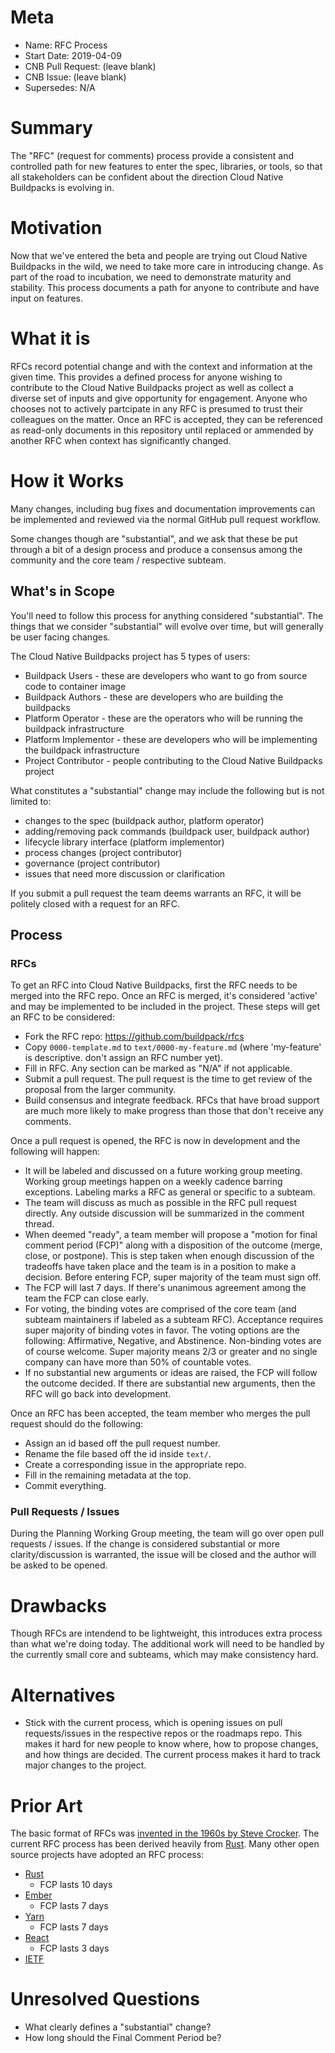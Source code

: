 # Meta
[meta]: #meta
- Name: RFC Process
- Start Date: 2019-04-09
- CNB Pull Request: (leave blank)
- CNB Issue: (leave blank)
- Supersedes: N/A

# Summary
[summary]: #summary

The "RFC" (request for comments) process provide a consistent and controlled path for new features to enter the spec, libraries, or tools, so that all stakeholders can be confident about the direction Cloud Native Buildpacks is evolving in.

# Motivation
[motivation]: #motivation

Now that we've entered the beta and people are trying out Cloud Native Buildpacks in the wild, we need to take more care in introducing change. As part of the road to incubation, we need to demonstrate maturity and stability. This process documents a path for anyone to contribute and have input on features.

# What it is
[what-it-is]: #what-it-is

RFCs record potential change and with the context and information at the given time. This provides a defined process for anyone wishing to contribute to the Cloud Native Buildpacks project as well as collect a diverse set of inputs and give opportunity for engagement. Anyone who chooses not to actively partcipate in any RFC is presumed to trust their colleagues on the matter. Once an RFC is accepted, they can be referenced as read-only documents in this repository until replaced or ammended by another RFC when context has significantly changed.

# How it Works
[how-it-works]: #how-it-works

Many changes, including bug fixes and documentation improvements can be implemented and reviewed via the normal GitHub pull request workflow.

Some changes though are "substantial", and we ask that these be put through a bit of a design process and produce a consensus among the community and the core team / respective subteam.

## What's in Scope

You'll need to follow this process for anything considered "substantial". The things that we consider "substantial" will evolve over time, but will generally be user facing changes.

The Cloud Native Buildpacks project has 5 types of users:

- Buildpack Users - these are developers who want to go from source code to container image
- Buildpack Authors - these are developers who are building the buildpacks
- Platform Operator - these are the operators who will be running the buildpack infrastructure
- Platform Implementor - these are developers who will be implementing the buildpack infrastructure
- Project Contributor - people contributing to the Cloud Native Buildpacks project

What constitutes a "substantial" change may include the following but is not limited to:

- changes to the spec (buildpack author, platform operator)
- adding/removing pack commands (buildpack user, buildpack author)
- lifecycle library interface (platform implementor)
- process changes (project contributor)
- governance (project contributor)
- issues that need more discussion or clarification

If you submit a pull request the team deems warrants an RFC, it will be politely closed with a request for an RFC.

## Process

### RFCs

To get an RFC into Cloud Native Buildpacks, first the RFC needs to be merged into the RFC repo. Once an RFC is merged, it's considered 'active' and may be implemented to be included in the project. These steps will get an RFC to be considered:

- Fork the RFC repo: <https://github.com/buildpack/rfcs>
- Copy `0000-template.md` to `text/0000-my-feature.md` (where 'my-feature' is descriptive. don't assign an RFC number yet).
- Fill in RFC. Any section can be marked as "N/A" if not applicable.
- Submit a pull request. The pull request is the time to get review of the proposal from the larger community.
- Build consensus and integrate feedback. RFCs that have broad support are much more likely to make progress than those that don't receive any comments.

Once a pull request is opened, the RFC is now in development and the following will happen:

- It will be labeled and discussed on a future working group meeting. Working group meetings happen on a weekly cadence barring exceptions. Labeling marks a RFC as general or specific to a subteam.
- The team will discuss as much as possible in the RFC pull request directly. Any outside discussion will be summarized in the comment thread.
- When deemed "ready", a team member will propose a "motion for final comment period (FCP)" along with a disposition of the outcome (merge, close, or postpone). This is step taken when enough discussion of the tradeoffs have taken place and the team is in a position to make a decision. Before entering FCP, super majority of the team must sign off.
- The FCP will last 7 days. If there's unanimous agreement among the team the FCP can close early.
- For voting, the binding votes are comprised of the core team (and subteam maintainers if labeled as a subteam RFC). Acceptance requires super majority of binding votes in favor. The voting options are the following: Affirmative, Negative, and Abstinence. Non-binding votes are of course welcome. Super majority means 2/3 or greater and no single company can have more than 50% of countable votes.
- If no substantial new arguments or ideas are raised, the FCP will follow the outcome decided. If there are substantial new arguments, then the RFC will go back into development.

Once an RFC has been accepted, the team member who merges the pull request should do the following:

- Assign an id based off the pull request number.
- Rename the file based off the id inside `text/`.
- Create a corresponding issue in the appropriate repo.
- Fill in the remaining metadata at the top.
- Commit everything.

### Pull Requests / Issues

During the Planning Working Group meeting, the team will go over open pull requests / issues. If the change is considered substantial or more clarity/discussion is warranted, the issue will be closed and the author will be asked to be opened.

# Drawbacks
[drawbacks]: #drawbacks

Though RFCs are intendend to be lightweight, this introduces extra process than what we're doing today. The additional work will need to be handled by the currently small core and subteams, which may make consistency hard.

# Alternatives
[alternatives]: #alternatives

- Stick with the current process, which is opening issues on pull requests/issues in the respective repos or the roadmaps repo. This makes it hard for new people to know where, how to propose changes, and how things are decided. The current process makes it hard to track major changes to the project.

# Prior Art
[prior-art]: #prior-art

The basic format of RFCs was [invented in the 1960s by Steve Crocker](https://en.wikipedia.org/wiki/Request_for_Comments#History). The current RFC process has been derived heavily from [Rust](https://rust-lang.github.io/rfcs/). Many other open source projects have adopted an RFC process:

- [Rust](https://github.com/rust-lang/rfcs)
  - FCP lasts 10 days
- [Ember](https://github.com/emberjs/rfcs)
  - FCP lasts 7 days
- [Yarn](https://github.com/yarnpkg/rfcs)
  - FCP lasts 7 days
- [React](https://github.com/reactjs/rfcs)
  - FCP lasts 3 days
- [IETF](https://www.rfc-editor.org/rfc/rfc2026.txt)

# Unresolved Questions
[unresolved-questions]: #unresolved-questions

- What clearly defines a "substantial" change?
- How long should the Final Comment Period be?
